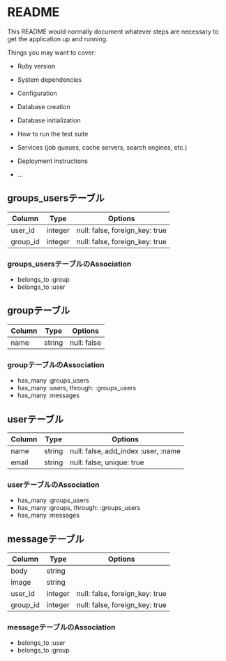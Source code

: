 # README

This README would normally document whatever steps are necessary to get the
application up and running.

Things you may want to cover:

* Ruby version

* System dependencies

* Configuration

* Database creation

* Database initialization

* How to run the test suite

* Services (job queues, cache servers, search engines, etc.)

* Deployment instructions

* ...

## groups_usersテーブル

|Column|Type|Options|
|------|----|-------|
|user_id|integer|null: false, foreign_key: true|
|group_id|integer|null: false, foreign_key: true|

### groups_usersテーブルのAssociation
- belongs_to :group
- belongs_to :user



## groupテーブル

|Column|Type|Options|
|------|----|-------|
|name|string|null: false|

### groupテーブルのAssociation
- has_many :groups_users
- has_many :users, through: :groups_users
- has_many :messages


## userテーブル

|Column|Type|Options|
|------|----|-------|
|name|string|null: false, add_index :user, :name|
|email|string|null: false, unique: true|

### userテーブルのAssociation
- has_many :groups_users
- has_many :groups, through: :groups_users
- has_many :messages


## messageテーブル

|Column|Type|Options|
|------|----|-------|
|body|string||
|image|string||
|user_id|integer|null: false, foreign_key: true|
|group_id|integer|null: false, foreign_key: true|

### messageテーブルのAssociation
- belongs_to :user
- belongs_to :group